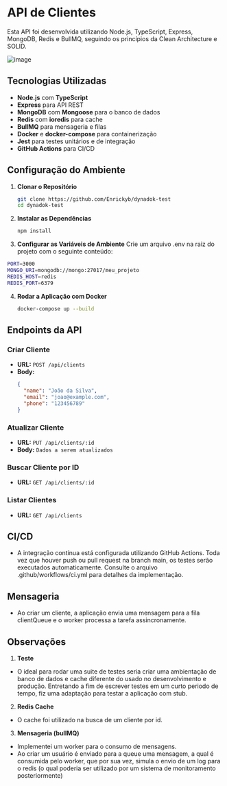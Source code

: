 # API de Clientes

Esta API foi desenvolvida utilizando Node.js, TypeScript, Express, MongoDB, Redis e BullMQ, seguindo os princípios da Clean Architecture e SOLID.


![image](https://github.com/user-attachments/assets/a2d9adaf-7451-46a3-b2cb-716cc3e73e9c)


## Tecnologias Utilizadas

- **Node.js** com **TypeScript**
- **Express** para API REST
- **MongoDB** com **Mongoose** para o banco de dados
- **Redis** com **ioredis** para cache
- **BullMQ** para mensageria e filas
- **Docker** e **docker-compose** para containerização
- **Jest** para testes unitários e de integração
- **GitHub Actions** para CI/CD

## Configuração do Ambiente

1. **Clonar o Repositório**

   ```sh
   git clone https://github.com/Enrickyb/dynadok-test
   cd dynadok-test
   ```
2. **Instalar as Dependências**


   ```sh
   npm install
   ```
3. **Configurar as Variáveis de Ambiente**
  Crie um arquivo .env na raiz do projeto com o seguinte conteúdo:
  
  ```sh
  PORT=3000
  MONGO_URI=mongodb://mongo:27017/meu_projeto
  REDIS_HOST=redis
  REDIS_PORT=6379
  ```
   
4. **Rodar a Aplicação com Docker**


   ```sh
   docker-compose up --build


## Endpoints da API

### Criar Cliente
- **URL:** `POST /api/clients`
- **Body:**
  ```json
  {
    "name": "João da Silva",
    "email": "joao@example.com",
    "phone": "123456789"
  }

### Atualizar Cliente
- **URL:** `PUT /api/clients/:id`
- **Body:** `Dados a serem atualizados`

### Buscar Cliente por ID
- **URL:** `GET /api/clients/:id`

### Listar Clientes
- **URL:** `GET /api/clients`



## CI/CD
- A integração contínua está configurada utilizando GitHub Actions. Toda vez que houver push ou pull request na branch main, os testes serão executados automaticamente. Consulte o arquivo .github/workflows/ci.yml para detalhes da implementação.

## Mensageria
- Ao criar um cliente, a aplicação envia uma mensagem para a fila clientQueue e o worker processa a tarefa assincronamente.


## Observações
1. **Teste**
 - O ideal para rodar uma suite de testes seria criar uma ambientação de banco de dados e cache diferente do usado no desenvolvimento e produção. Entretando a fim de escrever testes em um curto periodo de tempo, fiz uma adaptação para testar a aplicação com stub.

2. **Redis Cache**
 - O cache foi utilizado na busca de um cliente por id.

3. **Mensageria (bullMQ)**
 - Implementei um worker para o consumo de mensagens.
 - Ao criar um usuário é enviado para a queue uma mensagem, a qual é consumida pelo worker, que por sua vez, simula o envio de um log para o redis (o qual poderia ser utilizado por um sistema de monitoramento posteriormente)


